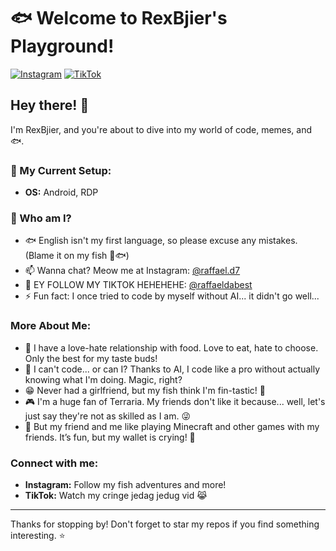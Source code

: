 # 🐟 Welcome to RexBjier's Playground!

[![Instagram](https://img.shields.io/badge/Instagram-E4405F?style=for-the-badge&logo=instagram&logoColor=white)](https://instagram.com/raffael.d7)
[![TikTok](https://img.shields.io/badge/TikTok-000000?style=for-the-badge&logo=tiktok&logoColor=white)](https://www.tiktok.com/@raffaeldabest)


## Hey there! 🎉

I'm RexBjier, and you're about to dive into my world of code, memes, and 🐟. 

### 🌱 My Current Setup:
- **OS:** Android, RDP

### 🤔 Who am I?
- 🐟 English isn't my first language, so please excuse any mistakes. (Blame it on my fish 🐋🐟)
- 📫 Wanna chat? Meow me at Instagram: [@raffael.d7](https://instagram.com/raffael.d7)
- 📌 EY FOLLOW MY TIKTOK HEHEHEHE: [@raffaeldabest](https://www.tiktok.com/@raffaeldabest) 
- ⚡ Fun fact: I once tried to code by myself without AI... it didn't go well... 

### More About Me:
- 🍕 I have a love-hate relationship with food. Love to eat, hate to choose. Only the best for my taste buds!
- 🤖 I can't code... or can I? Thanks to AI, I code like a pro without actually knowing what I'm doing. Magic, right?
- 😁 Never had a girlfriend, but my fish think I'm fin-tastic! 🐠
- 🎮 I'm a huge fan of Terraria. My friends don't like it because... well, let's just say they're not as skilled as I am. 😜
- 🤑 But my friend and me like playing Minecraft and other games with my friends. It’s fun, but my wallet is crying! 💸

### Connect with me:
- **Instagram:** Follow my fish adventures and more!
- **TikTok:** Watch my cringe jedag jedug vid 😹

---

Thanks for stopping by! Don't forget to star my repos if you find something interesting. ⭐
